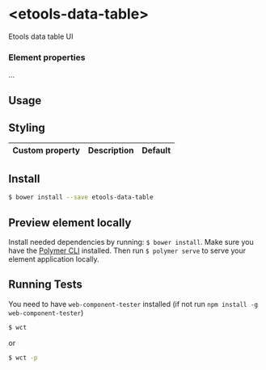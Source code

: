 # \<etools-data-table\>

Etools data table UI

### Element properties
...

## Usage


## Styling

Custom property | Description | Default
----------------|-------------|----------


## Install

```bash
$ bower install --save etools-data-table
```

## Preview element locally

Install needed dependencies by running: `$ bower install`.
Make sure you have the [Polymer CLI](https://www.npmjs.com/package/polymer-cli) installed. Then run `$ polymer serve` to serve your element application locally.

## Running Tests

You need to have `web-component-tester` installed (if not run `npm install -g web-component-tester`)
```bash
$ wct
```
or
```bash
$ wct -p
```
